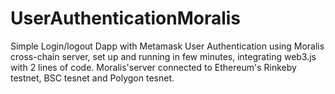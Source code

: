 # UserAuthenticationMoralis

Simple Login/logout Dapp with Metamask User Authentication using Moralis cross-chain server, set up and running in few minutes, integrating web3.js with 2 lines of code.
Moralis'server connected to Ethereum's Rinkeby testnet, BSC tesnet and Polygon tesnet.
